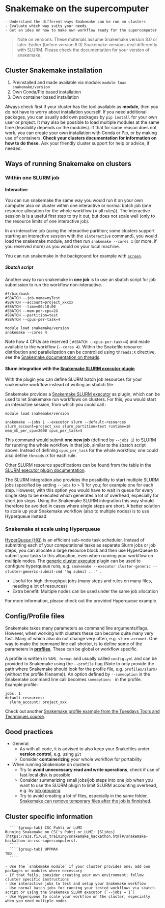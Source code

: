 # Snakemake on the supercomputer

```{objectives}
- Understand the different ways Snakemake can be run on clusters
- Evaluate which way suits your needs 
- Get an idea on how to make own workflow ready for the supercomputer
```

> Note on versions: These materials assume Snakemake version 8.0 or later. Earlier (before version 8.0) Snakemake versions deal differently with SLURM. Please check the documentation for your version of snakemake. 


## Cluster Snakemake installation

1. Preinstalled and made available via module: `module load snakemake/version`
2. Own Conda/Pip based installation
3. Own container based installation

Always check first if your cluster has the tool available as **module**, then you do not have to worry about installation yourself.
If you need additional packages, you can usually add own packages by `pip install` for your own user or project. It may also be possible to load multiple modules at the same time (feasibility depends on the modules). If that for some reason does not work, you can create your own installation with Conda or Pip, or by making use of containers. **Check your clusters documentation for information on how to do these.**
Ask your friendly cluster support for help or advice, if needed. 


## Ways of running Snakemake on clusters

### Within one SLURM job

#### Interactive

You can run snakemake the same way you would run it on your own computer also on cluster within one interactive or normal batch job (one resource allocation for the whole workflow (= all rules)). The interactive session is is a useful first step to try it out, but does not scale well (only to the resource limits of one interactive job).

In an interactive job (using the interactive partition; some clusters support starting an interactive session with the `sinteractive` command), you would load the snakemake module, and then run `snakemake --cores 1` (or more, if you reserved more) as you would on your local machine.

You can run snakemake in the background for example with [`screen`](https://linux.die.net/man/1/screen).

##### Sbatch script

Another way to run snakemake in **one job** is to use an sbatch script for job submission to run the workflow non-interactive.

```
#!/bin/bash
#SBATCH --job-name=myTest
#SBATCH --account=project_xxxxx
#SBATCH --time=00:10:00
#SBATCH --mem-per-cpu=2G
#SBATCH --partition=test
#SBATCH --cpus-per-task=4

module load snakemake/version
snakemake --cores 4
```

Note how 4 CPUs are reserved ( `#SBATCH --cpus-per-task=4`) and made available to the workflow (`--cores 4`). Within the Snakefile resource distribution and parallelization can be controlled using `threads:X` directive, see the [Snakemake documentation on threads](https://snakemake.readthedocs.io/en/stable/snakefiles/rules.html#threads).

#### Slurm integration with the [Snakemake SLURM executor plugin](https://snakemake.github.io/snakemake-plugin-catalog/plugins/executor/slurm.html)

With the plugin you can define SLURM batch job resources for your snakemake workflow instead of writing an sbatch file.

Snakemake provides a [Snakemake SLURM executor](https://snakemake.github.io/snakemake-plugin-catalog/plugins/executor/slurm.html) as plugin, which can be used to let Snakemake run workflows on clusters. For this, you would start an interactive session, from which you could call :

```
module load snakemake/version

snakemake --jobs 1 --executor slurm --default-resources slurm_account=project_xxx slurm_partition=test runtime=10 mem_mb_per_cpu=2000 cpus_per_task=4
```

This command would submit **one new job** (defined by `--jobs 1`) to SLURM for running the whole workflow in that job, similar to the sbatch script above. Instead of defining `cpus_per_task` for the whole workflow, one could also define `threads:X` for each rule.

Other SLURM resource specifications can be found from the table in the [SLURM executor plugin documentation](https://snakemake.github.io/snakemake-plugin-catalog/plugins/executor/slurm.html#advanced-resource-specifications).

The SLURM integration also provides the possibility to start multiple SLURM jobs (specified by setting `--jobs` to > 1) for you; for example one for each step. However, with this option you would have to wait in queue for every single step to be executed which generates a lot of overhead, especially for short job steps. Using the Snakemake SLURM integration this way should therefore be avoided in cases where single steps are short. A better solution to scale up your Snakemake workflow (also to multiple nodes) is to use Hyperqueue instead:

### Snakemake at scale using Hyperqueue

[HyperQueue (HQ)](https://it4innovations.github.io/hyperqueue/stable/) is an efficient sub-node task scheduler. Instead of submitting each of your computational tasks as separate Slurm jobs or job steps, you can allocate a large resource block and then use HyperQueue to submit your tasks to this allocation, even when running your workflow on multiple nodes.
The [generic cluster executor](https://snakemake.github.io/snakemake-plugin-catalog/plugins/executor/cluster-generic.html) plugin can be used to configure hyperqueue runs, e.g. `snakemake --executor cluster-generic --cluster-generic-submit-cmd "hq submit ..." `.

- Useful for high-throughput jobs (many steps and rules on many files, needing a lot of resources)
- Extra benefit: Multiple nodes can be used under the same job allocation

For more information, please check out the provided Hyperqueue example.


## Config/Profile files

Snakemake takes many parameters as command line arguments/flags. However, when working with clusters these can become quite many very fast. Many of which also do not change very often, e.g. `slurm-account`. One way to make the command line call shorter, is to define some of the parameters in [**profiles**](https://snakemake.readthedocs.io/en/stable/executing/cli.html#profiles). These can be global or workflow specific. 

A profile is written in `YAML format` and usually called `config.yml` and can be provided to Snakemake using the `--profile` flag (Note to only provide the path where Snakemake should look for the profile file, e.g. `profiles/slurm/` (without the profile filename)). An option defined by `--someoption` in the Snakemake command line call becomes `someoption: ` in the profile. Example profile:

```
jobs: 1
default-resources: 
  slurm_account: project_xxx
```

Check out another [Snakemake profile example from the Tuesdays Tools and Techniques course](https://coderefinery.github.io/TTT4HPC_parallel_workflows/parallelization/parallelize_using_workflow_manager/#create-and-run-snakemake-workflow).

## Good practices

- General: 
    - As with all code, it is advised to also keep your Snakefiles under **version control**, e.g. using `git`
    - Consider **containerizing** your whole workflow for portability
- When running Snakemake on clusters: 
    - Try to **avoid unnecessary read and write operations**, check if use of fast local disk is possible
    - Consider summarizing small jobs/job steps into one job  when you want to use the SLURM plugin to limit SLURM accounting overhead, e.g. by [job grouping](https://snakemake.readthedocs.io/en/stable/executing/grouping.html)
    - Try to avoid creating a lot of files, especially in the same folder, [Snakemake can remove temporary files after the job is finnished](https://snakemake.readthedocs.io/en/stable/snakefiles/rules.html#protected-and-temporary-files).

##  Cluster specific information

`````{tabs}
  ````{group-tab} CSC Puhti or LUMI
Running Snakemake on CSC's Puhti or LUMI: [Slides](https://a3s.fi/CSC_training/snakemake_hackathon.html#/snakemake-hackathon-in-csc-supercomputers).
  ````
  ````{group-tab} UPPMAX
TBD
  ````
`````


```{keypoints}
- Use the `snakemake module` if your cluster provides one; add own packages or modules where necessary
- If that fails, consider creating your own environment; follow cluster specific instructions
- Use interactive jobs to test and setup your Snakemake workflow
- Use normal batch jobs for running your tested workflows via sbatch script or using the Snakemake SLURM executor (`--jobs = 1`)
- Use Hyperqueue to scale your workflow on the cluster, especially when you need multiple nodes
```
